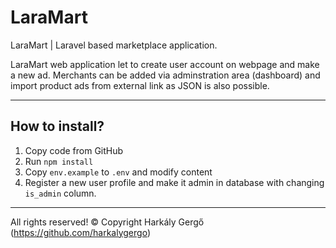 # LaraMart
LaraMart | Laravel based marketplace application.

LaraMart web application let to create user account on webpage and make a new ad. Merchants can be added via adminstration area (dashboard) and import product ads from external link as JSON is also possible.

---

## How to install?

1. Copy code from GitHub
2. Run `npm install`
3. Copy `env.example` to `.env` and modify content
4. Register a new user profile and make it admin in database with changing `is_admin` column.

---

All rights reserved! &copy; Copyright Harkály Gergő (https://github.com/harkalygergo)
